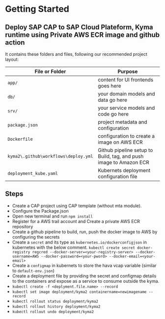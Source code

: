 # Getting Started

## Deploy SAP CAP to SAP Cloud Plateform, Kyma runtime using Private AWS ECR image and github action

It contains these folders and files, following our recommended project layout:

File or Folder | Purpose
---------|----------
`app/` | content for UI frontends goes here
`db/` | your domain models and data go here
`srv/` | your service models and code go here
`package.json` | project metadata and configuration
`Dockerfile` | configuration to create a image on AWS ECR
`kyma2\.github\workflows\deploy.yml` | Github pipeline setup to Build, tag, and push image to Amazon ECR
`deployment_kube.yaml` | Kubernets deployment configuration file

## Steps

- Create a CAP project using CAP template (without mta module).
- Configure the Package.json 
- Open new terminal and run `npm install`
- Register for a AWS trail account and Create a private AWS ECR repository 
- Create a github pipeline to build, run, push the docker image to AWS by configuring the secrets
- Create a `secret` and its type as `kubernetes.io/dockerconfigjson` in kubernetes with the below comment.
   `kubectl create secret docker-registry regcred --docker-server=<your-registry-server> --docker-username=AWS --docker-password=<your-pword> --docker-email=<your-email>`
- Create a `configmap` in kubernets to store the hava vcap variable (similar to `default-env.json`)
- Create a deployment file by providing the secret and configmap details to the containers and expose as a service to consume outside the kyma.
- `kubectl create -f <deplyment.file.name> --record`
- `kubectl set image deployment/kyma2 containername=newimagename --record`
- `kubectl rollout status deployment/kyma2`
- `kubectl rollout history deployment/kyma2`
- `kubectl rollout undo deployment/kyma2`